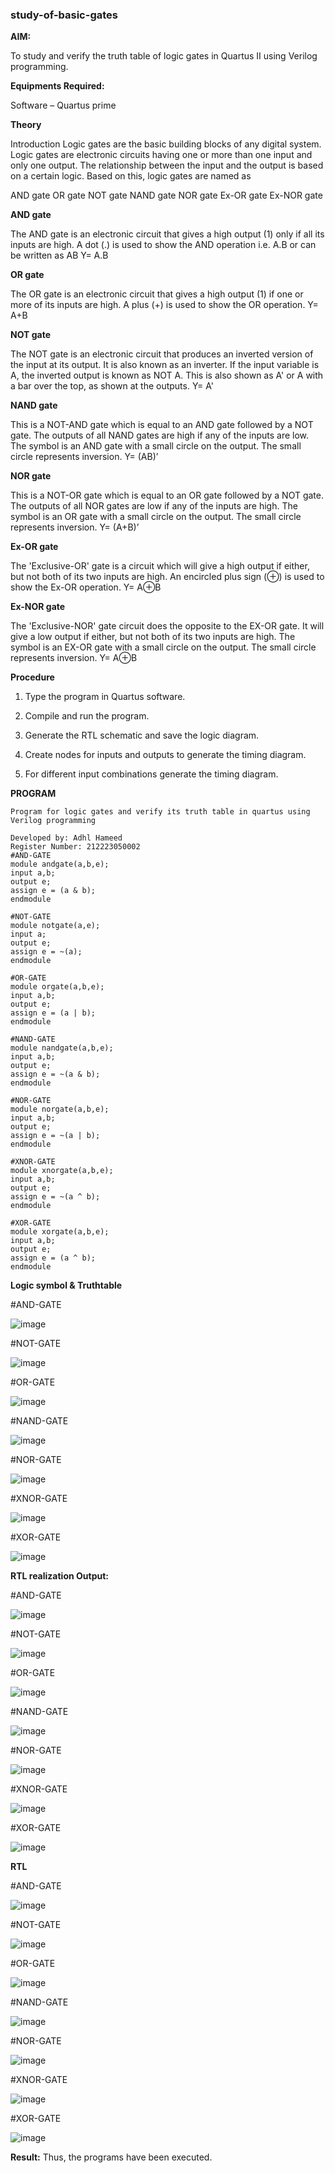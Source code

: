 ### study-of-basic-gates

**AIM:** 

To study and verify the truth table of logic gates in Quartus II using Verilog programming.

**Equipments Required:**

Software – Quartus prime 

**Theory**

Introduction Logic gates are the basic building blocks of any digital system. Logic gates are electronic circuits having one or more than one input and only one output. The relationship between the input and the output is based on a certain logic. Based on this, logic gates are named as

AND gate OR gate NOT gate NAND gate NOR gate Ex-OR gate Ex-NOR gate

**AND gate**

The AND gate is an electronic circuit that gives a high output (1) only if all its inputs are high. A dot (.) is used to show the AND operation i.e. A.B or can be written as AB
Y= A.B

**OR gate** 

The OR gate is an electronic circuit that gives a high output (1) if one or more of its inputs are high. A plus (+) is used to show the OR operation.
Y= A+B

**NOT gate**

The NOT gate is an electronic circuit that produces an inverted version of the input at its output. It is also known as an inverter. If the input variable is A, the inverted output is known as NOT A. This is also shown as A' or A with a bar over the top, as shown at the outputs.
Y= A'

**NAND gate**

This is a NOT-AND gate which is equal to an AND gate followed by a NOT gate. The outputs of all NAND gates are high if any of the inputs are low. The symbol is an AND gate with a small circle on the output. The small circle represents inversion.
Y= (AB)’

**NOR gate**

This is a NOT-OR gate which is equal to an OR gate followed by a NOT gate. The outputs of all NOR gates are low if any of the inputs are high. The symbol is an OR gate with a small circle on the output. The small circle represents inversion.
Y= (A+B)’

**Ex-OR gate**

The 'Exclusive-OR' gate is a circuit which will give a high output if either, but not both of its two inputs are high. An encircled plus sign (⊕) is used to show the Ex-OR operation.
Y= A⊕B

**Ex-NOR gate**

The 'Exclusive-NOR' gate circuit does the opposite to the EX-OR gate. It will give a low output if either, but not both of its two inputs are high. The symbol is an EX-OR gate with a small circle on the output. The small circle represents inversion.
Y= A⊕B

**Procedure** 

1.	Type the program in Quartus software.

2.	Compile and run the program.

3.	Generate the RTL schematic and save the logic diagram.

4.	Create nodes for inputs and outputs to generate the timing diagram.

5.	For different input combinations generate the timing diagram.


**PROGRAM**
```
Program for logic gates and verify its truth table in quartus using Verilog programming

Developed by: Adhl Hameed
Register Number: 212223050002
#AND-GATE
module andgate(a,b,e);
input a,b;
output e;
assign e = (a & b);
endmodule

#NOT-GATE
module notgate(a,e);
input a;
output e;
assign e = ~(a);
endmodule

#OR-GATE
module orgate(a,b,e);
input a,b;
output e;
assign e = (a | b);
endmodule

#NAND-GATE
module nandgate(a,b,e);
input a,b;
output e;
assign e = ~(a & b);
endmodule

#NOR-GATE
module norgate(a,b,e);
input a,b;
output e;
assign e = ~(a | b);
endmodule

#XNOR-GATE
module xnorgate(a,b,e);
input a,b;
output e;
assign e = ~(a ^ b);
endmodule

#XOR-GATE
module xorgate(a,b,e);
input a,b;
output e;
assign e = (a ^ b);
endmodule
```

**Logic symbol & Truthtable**

#AND-GATE

![image](https://github.com/adhlhameed/study-of-basic-gates/assets/168260238/fe4a64b3-604a-44b7-91ef-f6e9b2a9ff9a)

#NOT-GATE

![image](https://github.com/adhlhameed/study-of-basic-gates/assets/168260238/a2cb7ef0-8e49-4086-b698-b5572783616d)

#OR-GATE

![image](https://github.com/adhlhameed/study-of-basic-gates/assets/168260238/1b908795-8695-40ee-8866-393463fce0c1)

#NAND-GATE

![image](https://github.com/adhlhameed/study-of-basic-gates/assets/168260238/ca180f4a-2b06-41f4-8a24-ba35340cb476)

#NOR-GATE

![image](https://github.com/adhlhameed/study-of-basic-gates/assets/168260238/766db8fa-4a33-4ef4-93d2-0029397b0c5a)

#XNOR-GATE

![image](https://github.com/adhlhameed/study-of-basic-gates/assets/168260238/b008e8b1-878e-412f-8f43-80328621bd00)

#XOR-GATE

![image](https://github.com/adhlhameed/study-of-basic-gates/assets/168260238/39099967-a65b-42b3-90f9-439ffb3049cb)

**RTL realization Output:** 

#AND-GATE

![image](https://github.com/adhlhameed/study-of-basic-gates/assets/168260238/0ca3a9a3-0b07-48c7-ba9e-5ad1d2b41bf1)


#NOT-GATE

![image](https://github.com/adhlhameed/study-of-basic-gates/assets/168260238/51e320e6-4596-43cc-8d2d-0416070edd3e)


#OR-GATE

![image](https://github.com/adhlhameed/study-of-basic-gates/assets/168260238/2c66aafe-3f96-4723-8818-bbfd17bbe4da)


#NAND-GATE

![image](https://github.com/adhlhameed/study-of-basic-gates/assets/168260238/8d1eac00-5176-4785-b3a1-b1fae9d8546e)


#NOR-GATE

![image](https://github.com/adhlhameed/study-of-basic-gates/assets/168260238/0a802d51-650b-4f97-adc6-f51dcb55c21b)


#XNOR-GATE

![image](https://github.com/adhlhameed/study-of-basic-gates/assets/168260238/7b5a72c0-47d8-424b-8972-0eb6a618329b)


#XOR-GATE

![image](https://github.com/adhlhameed/study-of-basic-gates/assets/168260238/8f07050c-21f3-4156-9cff-ddf9d1b5a0d0)


**RTL**

#AND-GATE

![image](https://github.com/adhlhameed/study-of-basic-gates/assets/168260238/4dadf25f-6dc8-400c-b8d6-a00db846b163)


#NOT-GATE

![image](https://github.com/adhlhameed/study-of-basic-gates/assets/168260238/b0af1e0a-6c0e-4976-ad14-f1497f4c0137)


#OR-GATE

![image](https://github.com/adhlhameed/study-of-basic-gates/assets/168260238/f22dec0d-f119-411d-a263-570757a26f1f)


#NAND-GATE

![image](https://github.com/adhlhameed/study-of-basic-gates/assets/168260238/a401cc5c-4a25-456e-b9de-a3a6ce4722d0)


#NOR-GATE

![image](https://github.com/adhlhameed/study-of-basic-gates/assets/168260238/fd386d7b-7030-4c16-92f5-c6429cc8ac40)


#XNOR-GATE

![image](https://github.com/adhlhameed/study-of-basic-gates/assets/168260238/bcba77b6-8689-4c42-b528-f577c9d0ee0e)


#XOR-GATE

![image](https://github.com/adhlhameed/study-of-basic-gates/assets/168260238/c024e32d-4127-4a3a-9132-9d29642e3965)

**Result:**
Thus, the programs have been executed.

